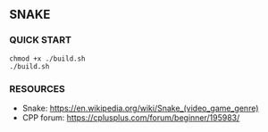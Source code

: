 ## SNAKE

### QUICK START
```
chmod +x ./build.sh
./build.sh
```

### RESOURCES
- Snake: https://en.wikipedia.org/wiki/Snake_(video_game_genre)
- CPP forum: https://cplusplus.com/forum/beginner/195983/ 
